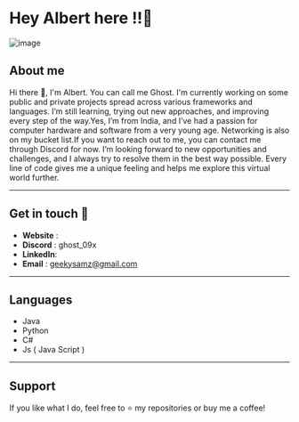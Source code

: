 # Hey Albert here !!👋

![image](https://github.com/user-attachments/assets/642d6475-2948-49c8-9442-3c046cc99002)

## About me

Hi there 👋, I'm Albert. You can call me Ghost. I'm currently working on some public and private projects spread across various frameworks and languages. I’m still learning, trying out new approaches, and improving every step of the way.Yes, I’m from India, and I’ve had a passion for computer hardware and software from a very young age. Networking is also on my bucket list.If you want to reach out to me, you can contact me through Discord for now. I’m looking forward to new opportunities and challenges, and I always try to resolve them in the best way possible. Every line of code gives me a unique feeling and helps me explore this virtual world further.

---

## Get in touch 🤝

- **Website** : 
- **Discord** : ghost_09x
- **LinkedIn**:
- **Email**   : geekysamz@gmail.com

---

## **Languages**
- Java
- Python
- C#
- Js ( Java Script )
  
---

## Support

If you like what I do, feel free to ⭐️ my repositories or buy me a coffee! 

